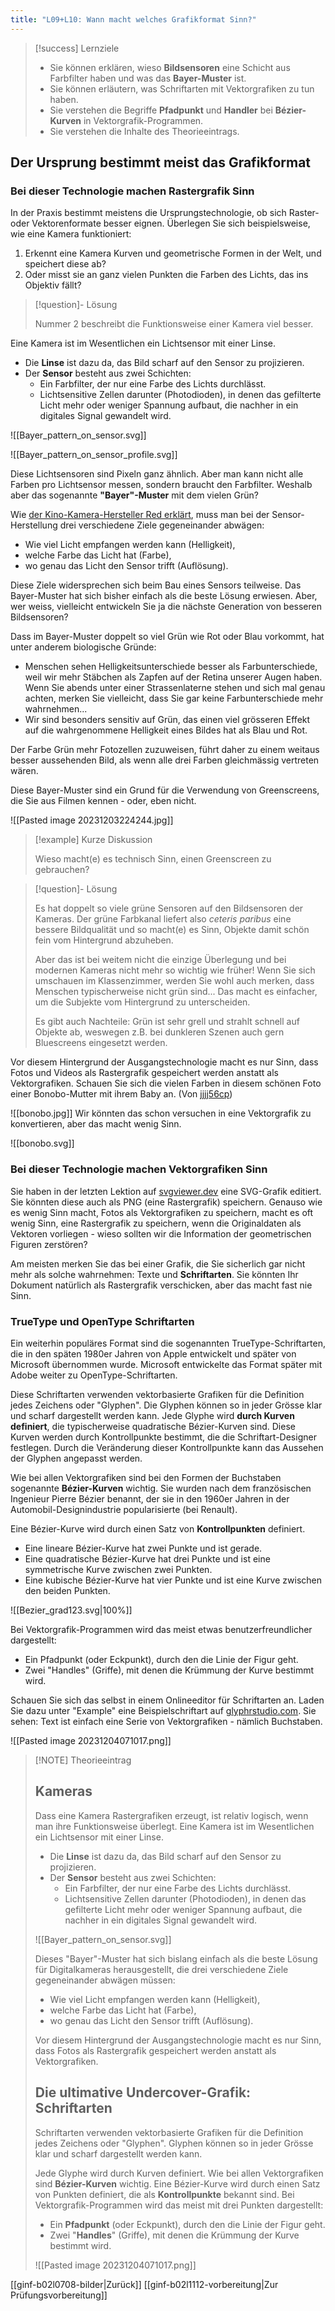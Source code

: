 ```yaml
---
title: "L09+L10: Wann macht welches Grafikformat Sinn?"
---
```

> [!success]  Lernziele
> 
> - Sie können erklären, wieso **Bildsensoren** eine Schicht aus Farbfilter haben und was das **Bayer-Muster** ist.
> - Sie können erläutern, was Schriftarten mit Vektorgrafiken zu tun haben.
> - Sie verstehen die Begriffe **Pfadpunkt** und **Handler** bei **Bézier-Kurven** in Vektorgrafik-Programmen.
> - Sie verstehen die Inhalte des Theorieeintrags.

## Der Ursprung bestimmt meist das Grafikformat

### Bei dieser Technologie machen Rastergrafik Sinn

In der Praxis bestimmt meistens die Ursprungstechnologie, ob sich Raster- oder Vektorenformate besser eignen. Überlegen Sie sich beispielsweise, wie eine Kamera funktioniert:

1. Erkennt eine Kamera Kurven und geometrische Formen in der Welt, und speichert diese ab?
2. Oder misst sie an ganz vielen Punkten die Farben des Lichts, das ins Objektiv fällt?

> [!question]- Lösung
> 
> Nummer 2 beschreibt die Funktionsweise einer Kamera viel besser. 

Eine Kamera ist im Wesentlichen ein Lichtsensor mit einer Linse. 
- Die **Linse** ist dazu da, das Bild scharf auf den Sensor zu projizieren.
- Der **Sensor** besteht aus zwei Schichten:
	- Ein Farbfilter, der nur eine Farbe des Lichts durchlässt.
	- Lichtsensitive Zellen darunter (Photodioden), in denen das gefilterte Licht mehr oder weniger Spannung aufbaut, die nachher in ein digitales Signal gewandelt wird.

![[Bayer_pattern_on_sensor.svg]]

![[Bayer_pattern_on_sensor_profile.svg]]

Diese Lichtsensoren sind Pixeln ganz ähnlich. Aber man kann nicht alle Farben pro Lichtsensor messen, sondern braucht den Farbfilter. Weshalb aber das sogenannte **"Bayer"-Muster** mit dem vielen Grün?

Wie [der Kino-Kamera-Hersteller Red erklärt](https://www.red.com/red-101/bayer-sensor-strategy), muss man bei der Sensor-Herstellung drei verschiedene Ziele gegeneinander abwägen:
- Wie viel Licht empfangen werden kann (Helligkeit),
- welche Farbe das Licht hat (Farbe),
- wo genau das Licht den Sensor trifft (Auflösung).

Diese Ziele widersprechen sich beim Bau eines Sensors teilweise. Das Bayer-Muster hat sich bisher einfach als die beste Lösung erwiesen. Aber, wer weiss, vielleicht entwickeln Sie ja die nächste Generation von besseren Bildsensoren?

Dass im Bayer-Muster doppelt so viel Grün wie Rot oder Blau vorkommt, hat unter anderem biologische Gründe:
- Menschen sehen Helligkeitsunterschiede besser als Farbunterschiede, weil wir mehr Stäbchen als Zapfen auf der Retina unserer Augen haben. Wenn Sie abends unter einer Strassenlaterne stehen und sich mal genau achten, merken Sie vielleicht, dass Sie gar keine Farbunterschiede mehr wahrnehmen...
- Wir sind besonders sensitiv auf Grün, das einen viel grösseren Effekt auf die wahrgenommene Helligkeit eines Bildes hat als Blau und Rot.

Der Farbe Grün mehr Fotozellen zuzuweisen, führt daher zu einem weitaus besser aussehenden Bild, als wenn alle drei Farben gleichmässig vertreten wären.

Diese Bayer-Muster sind ein Grund für die Verwendung von Greenscreens, die Sie aus Filmen kennen - oder, eben nicht.

![[Pasted image 20231203224244.jpg]]

> [!example] Kurze Diskussion
> 
> Wieso macht(e) es technisch Sinn, einen Greenscreen zu gebrauchen?

> [!question]- Lösung
> 
> Es hat doppelt so viele grüne Sensoren auf den Bildsensoren der Kameras. Der grüne Farbkanal liefert also *ceteris paribus* eine bessere Bildqualität und so macht(e) es Sinn, Objekte damit schön fein vom Hintergrund abzuheben.
> 
> Aber das ist bei weitem nicht die einzige Überlegung und bei modernen Kameras nicht mehr so wichtig wie früher! Wenn Sie sich umschauen im Klassenzimmer, werden Sie wohl auch merken, dass Menschen typischerweise nicht grün sind... Das macht es einfacher, um die Subjekte vom Hintergrund zu unterscheiden.
> 
> Es gibt auch Nachteile: Grün ist sehr grell und strahlt schnell auf Objekte ab, weswegen z.B. bei dunkleren Szenen auch gern Bluescreens eingesetzt werden.

Vor diesem Hintergrund der Ausgangstechnologie macht es nur Sinn, dass Fotos und Videos als Rastergrafik gespeichert werden anstatt als Vektorgrafiken. Schauen Sie sich die vielen Farben in diesem schönen Foto einer Bonobo-Mutter mit ihrem Baby an. (Von [jjjj56cp](https://www.flickr.com/photos/25171569@N02/34025263502))

![[bonobo.jpg]]
Wir könnten das schon versuchen in eine Vektorgrafik zu konvertieren, aber das macht wenig Sinn.

![[bonobo.svg]]

### Bei dieser Technologie machen Vektorgrafiken Sinn

Sie haben in der letzten Lektion auf [svgviewer.dev](https://www.svgviewer.dev/) eine SVG-Grafik editiert. Sie könnten diese auch als PNG (eine Rastergrafik) speichern. Genauso wie es wenig Sinn macht, Fotos als Vektorgrafiken zu speichern, macht es oft wenig Sinn, eine Rastergrafik zu speichern, wenn die Originaldaten als Vektoren vorliegen - wieso sollten wir die Information der geometrischen Figuren zerstören?

Am meisten merken Sie das bei einer Grafik, die Sie sicherlich gar nicht mehr als solche wahrnehmen: Texte und **Schriftarten**. Sie könnten Ihr Dokument natürlich als Rastergrafik verschicken, aber das macht fast nie Sinn.

### TrueType und OpenType Schriftarten

Ein weiterhin populäres Format sind die sogenannten TrueType-Schriftarten, die in den späten 1980er Jahren von Apple entwickelt und später von Microsoft übernommen wurde. Microsoft entwickelte das Format später mit Adobe weiter zu OpenType-Schriftarten.

Diese Schriftarten verwenden vektorbasierte Grafiken für die Definition jedes Zeichens oder "Glyphen". Die Glyphen können so in jeder Grösse klar und scharf dargestellt werden kann. Jede Glyphe wird **durch Kurven definiert**, die typischerweise quadratische Bézier-Kurven sind. Diese Kurven werden durch Kontrollpunkte bestimmt, die die Schriftart-Designer festlegen. Durch die Veränderung dieser Kontrollpunkte kann das Aussehen der Glyphen angepasst werden.

Wie bei allen Vektorgrafiken sind bei den Formen der Buchstaben sogenannte **Bézier-Kurven** wichtig. Sie wurden nach dem französischen Ingenieur Pierre Bézier benannt, der sie in den 1960er Jahren in der Automobil-Designindustrie popularisierte (bei Renault). 

Eine Bézier-Kurve wird durch einen Satz von **Kontrollpunkten** definiert.
- Eine lineare Bézier-Kurve hat zwei Punkte und ist gerade. 
- Eine quadratische Bézier-Kurve hat drei Punkte und ist eine symmetrische Kurve zwischen zwei Punkten.
- Eine kubische Bézier-Kurve hat vier Punkte und ist eine Kurve zwischen den beiden Punkten.

![[Bezier_grad123.svg|100%]]

Bei Vektorgrafik-Programmen wird das meist etwas benutzerfreundlicher dargestellt:
- Ein Pfadpunkt (oder Eckpunkt), durch den die Linie der Figur geht.
- Zwei "Handles" (Griffe), mit denen die Krümmung der Kurve bestimmt wird.

Schauen Sie sich das selbst in einem Onlineeditor für Schriftarten an. Laden Sie dazu unter "Example" eine Beispielschriftart auf [glyphrstudio.com](https://www.glyphrstudio.com/online/). Sie sehen: Text ist einfach eine Serie von Vektorgrafiken - nämlich Buchstaben.

![[Pasted image 20231204071017.png]]


> [!NOTE] Theorieeintrag
> 
> ## Kameras
> 
> Dass eine Kamera Rastergrafiken erzeugt, ist relativ logisch, wenn man ihre Funktionsweise überlegt. Eine Kamera ist im Wesentlichen ein Lichtsensor mit einer Linse. 
> - Die **Linse** ist dazu da, das Bild scharf auf den Sensor zu projizieren.
> - Der **Sensor** besteht aus zwei Schichten:
> 	- Ein Farbfilter, der nur eine Farbe des Lichts durchlässt.
> 	- Lichtsensitive Zellen darunter (Photodioden), in denen das gefilterte Licht mehr oder weniger Spannung aufbaut, die nachher in ein digitales Signal gewandelt wird.
> 
> ![[Bayer_pattern_on_sensor.svg]]
> 
> Dieses "Bayer"-Muster hat sich bislang einfach als die beste Lösung für Digitalkameras herausgestellt, die drei verschiedene Ziele gegeneinander abwägen müssen:
> - Wie viel Licht empfangen werden kann (Helligkeit),
> - welche Farbe das Licht hat (Farbe),
> - wo genau das Licht den Sensor trifft (Auflösung).
> 
> Vor diesem Hintergrund der Ausgangstechnologie macht es nur Sinn, dass Fotos als Rastergrafik gespeichert werden anstatt als Vektorgrafiken.
> 
> ## Die ultimative Undercover-Grafik: Schriftarten
> 
> Schriftarten verwenden vektorbasierte Grafiken für die Definition jedes Zeichens oder "Glyphen". Glyphen können so in jeder Grösse klar und scharf dargestellt werden kann.
> 
> Jede Glyphe wird durch Kurven definiert. Wie bei allen Vektorgrafiken sind **Bézier-Kurven** wichtig. Eine Bézier-Kurve wird durch einen Satz von Punkten definiert, die als **Kontrollpunkte** bekannt sind. Bei Vektorgrafik-Programmen wird das meist mit drei Punkten dargestellt:
> - Ein **Pfadpunkt** (oder Eckpunkt), durch den die Linie der Figur geht.
> - Zwei "**Handles**" (Griffe), mit denen die Krümmung der Kurve bestimmt wird.
> 
> ![[Pasted image 20231204071017.png]]


[[ginf-b02l0708-bilder|Zurück]]
[[ginf-b02l1112-vorbereitung|Zur Prüfungsvorbereitung]]